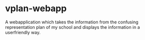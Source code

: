 # vplan-webapp
A webapplication which takes the information from the confusing representation plan of my school and displays the information in a userfriendly way.
